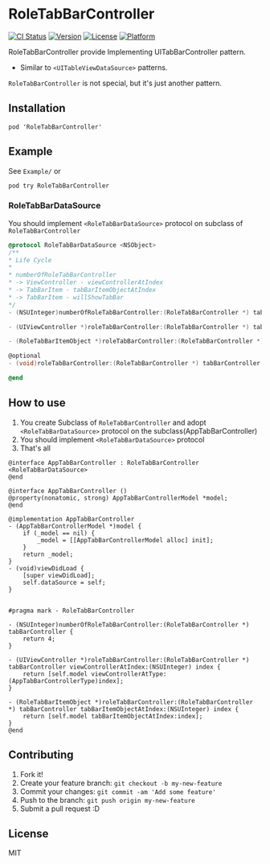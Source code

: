 # RoleTabBarController

[![CI Status](http://img.shields.io/travis/azu/RoleTabBarController.svg?style=flat)](https://travis-ci.org/azu/RoleTabBarController)
[![Version](https://img.shields.io/cocoapods/v/RoleTabBarController.svg?style=flat)](http://cocoadocs.org/docsets/RoleTabBarController)
[![License](https://img.shields.io/cocoapods/l/RoleTabBarController.svg?style=flat)](http://cocoadocs.org/docsets/RoleTabBarController)
[![Platform](https://img.shields.io/cocoapods/p/RoleTabBarController.svg?style=flat)](http://cocoadocs.org/docsets/RoleTabBarController)

RoleTabBarController provide Implementing UITabBarController pattern.

* Similar to `<UITableViewDataSource>` patterns.

`RoleTabBarController` is not special, but it's just another pattern.

## Installation

```
pod 'RoleTabBarController'
```

## Example

See `Example/` or 

```
pod try RoleTabBarController
```

### RoleTabBarDataSource

You should implement `<RoleTabBarDataSource>` protocol on subclass of `RoleTabBarController`

``` objectivec
@protocol RoleTabBarDataSource <NSObject>
/**
* Life Cycle
*
* numberOfRoleTabBarController
* -> ViewController - viewControllerAtIndex
* -> TabBarItem - tabBarItemObjectAtIndex
* -> TabBarItem - willShowTabBar
*/
- (NSUInteger)numberOfRoleTabBarController:(RoleTabBarController *) tabBarController;

- (UIViewController *)roleTabBarController:(RoleTabBarController *) tabBarController viewControllerAtIndex:(NSUInteger) index;

- (RoleTabBarItemObject *)roleTabBarController:(RoleTabBarController *) tabBarController tabBarItemObjectAtIndex:(NSUInteger) index;

@optional
- (void)roleTabBarController:(RoleTabBarController *) tabBarController willShowTabBar:(UITabBarItem *) tabBarItem atIndex:(NSUInteger) index;

@end
```

## How to use

1. You create Subclass of `RoleTabBarController` and adopt `<RoleTabBarDataSource>` protocol on the subclass(AppTabBarController) 
2. You should implement `<RoleTabBarDataSource>` protocol
3. That's all

``` objc
@interface AppTabBarController : RoleTabBarController <RoleTabBarDataSource>
@end

@interface AppTabBarController ()
@property(nonatomic, strong) AppTabBarControllerModel *model;
@end

@implementation AppTabBarController
- (AppTabBarControllerModel *)model {
    if (_model == nil) {
        _model = [[AppTabBarControllerModel alloc] init];
    }
    return _model;
}
- (void)viewDidLoad {
    [super viewDidLoad];
    self.dataSource = self;
}


#pragma mark - RoleTabBarController

- (NSUInteger)numberOfRoleTabBarController:(RoleTabBarController *) tabBarController {
    return 4;
}

- (UIViewController *)roleTabBarController:(RoleTabBarController *) tabBarController viewControllerAtIndex:(NSUInteger) index {
    return [self.model viewControllerAtType:(AppTabBarControllerType)index];
}

- (RoleTabBarItemObject *)roleTabBarController:(RoleTabBarController *) tabBarController tabBarItemObjectAtIndex:(NSUInteger) index {
    return [self.model tabBarItemObjectAtIndex:index];
}
@end
```


## Contributing

1. Fork it!
2. Create your feature branch: `git checkout -b my-new-feature`
3. Commit your changes: `git commit -am 'Add some feature'`
4. Push to the branch: `git push origin my-new-feature`
5. Submit a pull request :D

## License

MIT